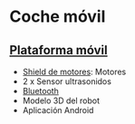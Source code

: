# Coche móvil

## [Plataforma móvil](./robot.md)
* [Shield de motores](./MotorDC.md): Motores
* 2 x Sensor ultrasonidos
* [Bluetooth](./Bluetooth.md)
* Modelo 3D del robot
* Aplicación Android

